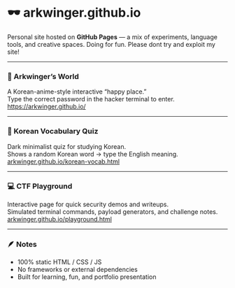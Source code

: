 # 🕶️ arkwinger.github.io

Personal site hosted on **GitHub Pages** — a mix of experiments, language tools, and creative spaces. Doing for fun. Please dont try and exploit my site! 

---

### 🌙 Arkwinger’s World
A Korean-anime-style interactive “happy place.”  
Type the correct password in the hacker terminal to enter.  
https://arkwinger.github.io/

---

### 🧠 Korean Vocabulary Quiz
Dark minimalist quiz for studying Korean.  
Shows a random Korean word → type the English meaning.  
[arkwinger.github.io/korean-vocab.html](https://arkwinger.github.io/korean-vocab.html)

---

### 💻 CTF Playground
Interactive page for quick security demos and writeups.  
Simulated terminal commands, payload generators, and challenge notes.  
[arkwinger.github.io/playground.html](https://arkwinger.github.io/playground.html)

---

### 🪶 Notes
- 100% static HTML / CSS / JS  
- No frameworks or external dependencies  
- Built for learning, fun, and portfolio presentation
